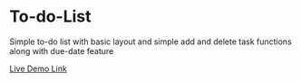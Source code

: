 # To-do-List

Simple to-do list with basic layout and simple add and delete task functions along with due-date feature

[Live Demo Link](https://to-do-list-gamma-ten-80.vercel.app/)

